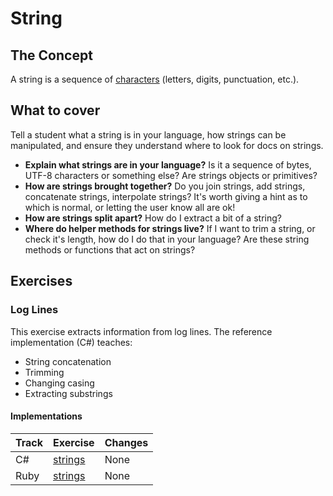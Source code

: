 # String

## The Concept

A string is a sequence of [characters][type-char] (letters, digits, punctuation, etc.).

## What to cover

Tell a student what a string is in your language, how strings can be manipulated, and ensure they understand where to look for docs on strings.

- **Explain what strings are in your language?** Is it a sequence of bytes, UTF-8 characters or something else? Are strings objects or primitives?
- **How are strings brought together?** Do you join strings, add strings, concatenate strings, interpolate strings? It's worth giving a hint as to which is normal, or letting the user know all are ok!
- **How are strings split apart?** How do I extract a bit of a string?
- **Where do helper methods for strings live?** If I want to trim a string, or check it's length, how do I do that in your language? Are these string methods or functions that act on strings?

## Exercises

### Log Lines

This exercise extracts information from log lines. The reference implementation (C#) teaches:

- String concatenation
- Trimming
- Changing casing
- Extracting substrings

#### Implementations

| Track | Exercise                         | Changes |
| ----- | -------------------------------- | ------- |
| C#    | [strings][implementation-csharp] | None    |
| Ruby  | [strings][implementation-ruby]   | None    |

[type-char]: ./char.md
[implementation-csharp]: ../../languages/csharp/exercises/concept/strings/.docs/introduction.md
[implementation-ruby]: ../../languages/ruby/exercises/concept/strings/.docs/introduction.md

